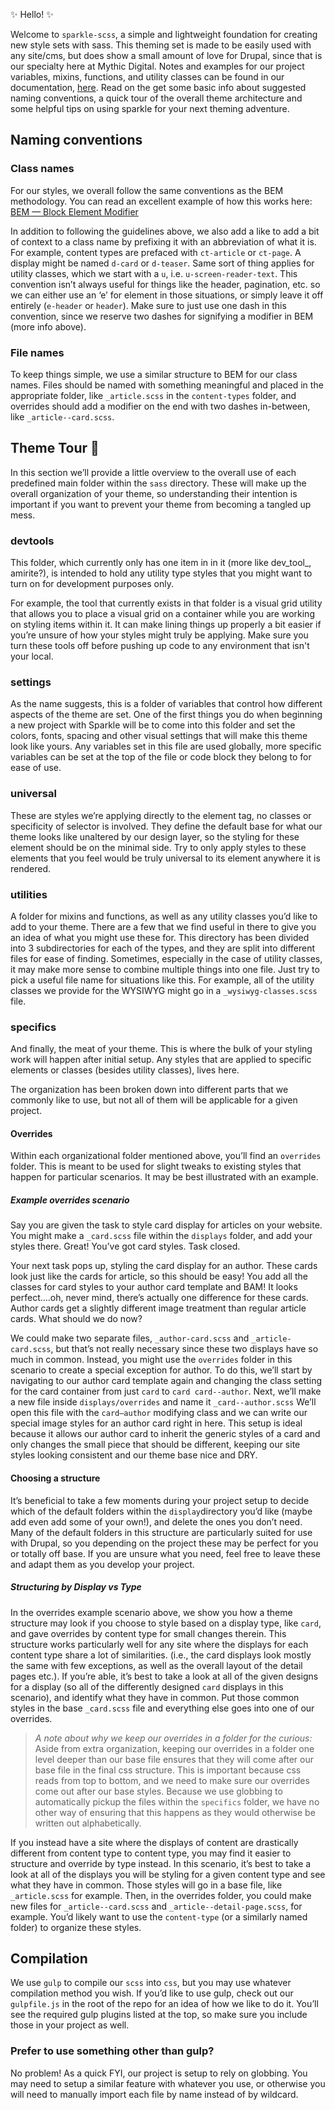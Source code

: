:sparkles: Hello! :sparkles:

Welcome to `sparkle-scss`, a simple and lightweight foundation for creating new style sets with sass. This theming set is made to be easily used with any site/cms, but does show a small amount of love for Drupal, since that is our specialty here at Mythic Digital. Notes and examples for our project variables, mixins, functions, and utility classes can be found in our documentation, [here](http://sparkle.mythicdigital.io). Read on the get some basic info about suggested naming conventions, a quick tour of the overall theme architecture and some helpful tips on using sparkle for your next theming adventure.

## Naming conventions
### Class names
For our styles, we overall follow the same conventions as the BEM methodology. You can read an excellent example of how this works here: [BEM — Block Element Modifier](http://getbem.com/naming/)

In addition to following the guidelines above, we also add a like to add a bit of context to a class name by prefixing it with an abbreviation of what it is. For example, content types are prefaced with `ct-article` or `ct-page`. A display might be named `d-card` or `d-teaser`.  Same sort of thing applies for utility classes, which we start with a `u`, i.e. `u-screen-reader-text`. This convention isn’t always useful for things like the header, pagination, etc. so we can either use an ‘e’ for element in those situations, or simply leave it off entirely (`e-header` or `header`). Make sure to just use one dash in this convention, since we reserve two dashes for signifying a modifier in BEM (more info above).

### File names
To keep things simple, we use a similar structure to BEM for our class names. Files should be named with something meaningful and placed in the appropriate folder, like `_article.scss` in the `content-types` folder, and overrides should add a modifier on the end with two dashes in-between, like `_article--card.scss`.

## Theme Tour 🚗 
In this section we’ll provide a little overview to the overall use of each predefined main folder within the `sass` directory. These will make up the overall organization of your theme, so understanding their intention is important if you want to prevent your theme from becoming a tangled up mess.

### devtools

This folder, which currently only has one item in in it (more like dev_tool_, amirite?), is intended to hold any utility type styles that you might want to turn on for development purposes only. 

For example, the tool that currently exists in that folder is a visual grid utility that allows you to place a visual grid on a container while you are working on styling items within it. It can make lining things up properly a bit easier if you’re unsure of how your styles might truly be applying. Make sure you turn these tools off before pushing up code to any environment that isn't your local.


### settings

As the name suggests, this is a folder of variables that control how different aspects of the theme are set. One of the first things you do when beginning a new project with Sparkle will be to come into this folder and set the colors, fonts, spacing and other visual settings that will make this theme look like yours. Any variables set in this file are used globally, more specific variables can be set at the top of the file or code block they belong to for ease of use.


### universal

These are styles we’re applying directly to the element tag, no classes or specificity of selector is involved. They define the default base for what our theme looks like unaltered by our design layer, so the styling for these element should be on the minimal side. Try to only apply styles to these elements that you feel would be truly universal to its element anywhere it is rendered.

### utilities

A folder for mixins and functions, as well as any utility classes you’d like to add to your theme. There are a few that we find useful in there to give you an idea of what you might use these for. This directory has been divided into 3 subdirectories for each of the types, and they are split into different files for ease of finding. Sometimes, especially in the case of utility classes, it may make more sense to combine multiple things into one file. Just try to pick a useful file name for situations like this. For example, all of the utility classes we provide for the WYSIWYG might go in a `_wysiwyg-classes.scss` file. 


### specifics

And finally, the meat of your theme. This is where the bulk of your styling work will happen after initial setup. Any styles that are applied to specific elements or classes (besides utility classes), lives here. 

The organization has been broken down into different parts that we commonly like to use, but not all of them will be applicable for a given project. 

#### Overrides
Within each organizational folder mentioned above, you’ll find an `overrides` folder. This is meant to be used for slight tweaks to existing styles that happen for particular scenarios. It may be best illustrated with an example.

##### Example overrides scenario
Say you are given the task to style card display for articles on your website. You might make a `_card.scss` file within the `displays` folder, and add your styles there. Great! You’ve got card styles. Task closed. 

Your next task pops up, styling the card display for an author. These cards look just like the cards for article, so this should be easy! You add all the classes for card styles to your author card template and BAM! It looks perfect….oh, never mind, there’s actually one difference for these cards.   Author cards get a slightly different image treatment than regular article cards. What should we do now? 

We could make two separate files, `_author-card.scss` and `_article-card.scss`, but that’s not really necessary since these two displays have so much in common. Instead, you might use the `overrides` folder in this scenario to create a special exception for author. To do this, we’ll start by navigating to our author card template again and changing the class setting for the card container from just `card` to `card card--author`.  Next, we’ll  make a new file inside `displays/overrides` and name it `_card--author.scss` We’ll open this file with the `card—author` modifying class and we can write our special image styles for an author card right in here. This setup is ideal because it allows our author card to inherit the generic styles of a card and only changes the small piece that should be different, keeping our site styles looking consistent and our theme base nice and DRY. 

#### Choosing a structure

It’s beneficial to take a few moments during your project setup to decide which of the default folders within the `display`directory you’d like (maybe add even add some of your own!), and delete the ones you don’t need.  Many of the default folders in this structure are particularly suited for use with Drupal, so you depending on the project these may be perfect for you or totally off base.  If you are unsure what you need, feel free to leave these and adapt them as you develop your project. 

##### Structuring by Display vs Type

In the overrides example scenario above, we show you how a theme structure may look if you choose to style based on a display type, like `card`, and gave overrides by content type for small changes therein. This structure works particularly well for any site where the displays for each content type share a lot of similarities. (i.e., the card displays look mostly the same with few exceptions, as well as the overall layout of the detail pages etc.). If you’re able, it’s best to take a look at all of the given designs for a display (so all of the differently designed `card` displays in this scenario), and identify what they have in common. Put those common styles in the base `_card.scss` file and everything else goes into one of our overrides.

> *A note about why we keep our overrides in a folder for the curious:*
> Aside from extra organization, keeping our overrides in a folder one level deeper than our base file ensures that they will come after our base file in the final css structure. This is important because css reads from top to bottom, and we need to make sure our overrides come out after our base styles. Because we use globbing to automatically pickup the files within the `specifics` folder, we have no other way of ensuring that this happens as they would otherwise be written out alphabetically.

If you instead have a site where the displays of content are drastically different from content type to content type, you may find it easier to structure and override by type instead. In this scenario, it’s best to take a look at all of the displays you will be styling for a given content type and see what they have in common. Those styles will go in a base file, like `_article.scss` for example. Then, in the overrides folder, you could make new files for `_article--card.scss` and `_article--detail-page.scss`, for example.  You’d likely want to use the `content-type` (or a similarly named folder) to organize these styles. 

## Compilation
We use `gulp` to compile our `scss` into `css`, but you may use whatever compilation method you wish. If you’d like to use gulp, check out our `gulpfile.js` in the root of the repo for an idea of how we like to do it. You’ll see the required gulp plugins listed at the top, so make sure you include those in your project as well. 

### Prefer to use something other than gulp?

No problem! As a quick FYI, our project is setup to rely on globbing. You may need to setup a similar feature with whatever you use, or otherwise you will need to manually import each file by name instead of by wildcard.
